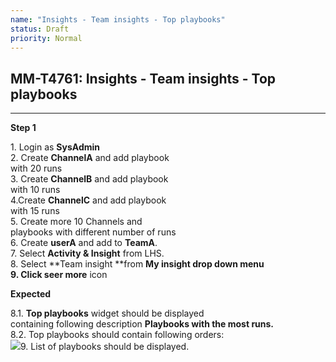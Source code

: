 ```yaml
---
name: "Insights - Team insights - Top playbooks"
status: Draft
priority: Normal
---
```


## MM-T4761: Insights - Team insights - Top playbooks

---

**Step 1**

1\. Login as **SysAdmin**\
2\. Create **ChannelA** and add playbook\
with 20 runs\
3\. Create **ChannelB** and add playbook\
with 10 runs\
4.Create **ChannelC** and add playbook\
with 15 runs\
5\. Create more 10 Channels and\
playbooks with different number of runs\
6\. Create **userA** and add to **TeamA**.\
7\. Select **Activity & Insight** from LHS.\
8\. Select **Team insight **from **My insight drop **down menu\
9\. Click** seer more** icon

**Expected**

8.1. **Top playbooks** widget should be displayed\
containing following description **Playbooks with the most runs.**\
8.2. Top playbooks should contain following orders:\
![](https://smartbear-tm4j-prod-us-west-2-attachment-rich-text.s3.us-west-2.amazonaws.com/embedded-f3277290f945470c4add5d21ef3dc7ca7b74388fc7152bfb6b99ae58c66a95a8-1649176177961-1649176177961.png)9. List of playbooks should be displayed.
